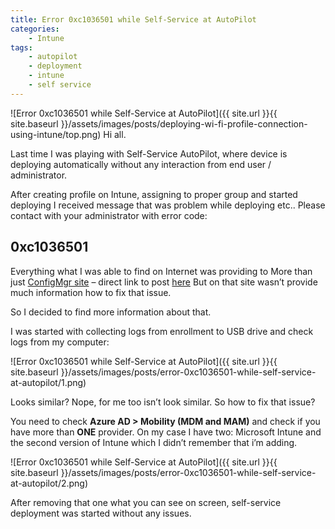 ```yaml
---
title: Error 0xc1036501 while Self-Service at AutoPilot
categories:
    - Intune
tags:
    - autopilot
    - deployment
    - intune
    - self service
---
```

![Error 0xc1036501 while Self-Service at AutoPilot]({{ site.url }}{{ site.baseurl }}/assets/images/posts/deploying-wi-fi-profile-connection-using-intune/top.png)
Hi all.

Last time I was playing with Self-Service AutoPilot, where device is deploying automatically without any interaction from end user / administrator.

After creating profile on Intune, assigning to proper group and started deploying I received message that was problem while deploying etc.. Please contact with your administrator with error code:

## 0xc1036501

Everything what I was able to find on Internet was providing to More than just [ConfigMgr site](https://www.petervanderwoude.nl/) – direct link to post [here](https://www.petervanderwoude.nl/post/windows-autopilot-self-deploying-mode/) But on that site wasn’t provide much information how to fix that issue.

So I decided to find more information about that.

I was started with collecting logs from enrollment to USB drive and check logs from my computer:

![Error 0xc1036501 while Self-Service at AutoPilot]({{ site.url }}{{ site.baseurl }}/assets/images/posts/error-0xc1036501-while-self-service-at-autopilot/1.png)

Looks similar? Nope, for me too isn’t look similar. So how to fix that issue?

You need to check **Azure AD > Mobility (MDM and MAM)** and check if you have more than **ONE** provider. On my case I have two: Microsoft Intune and the second version of Intune which I didn’t remember that i’m adding.

![Error 0xc1036501 while Self-Service at AutoPilot]({{ site.url }}{{ site.baseurl }}/assets/images/posts/error-0xc1036501-while-self-service-at-autopilot/2.png)

After removing that one what you can see on screen, self-service deployment was started without any issues.
